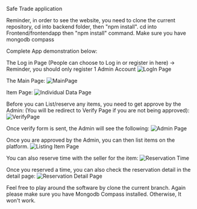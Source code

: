 Safe Trade application

Reminder, in order to see the website, you need to clone the current repository, cd into backend folder, then "npm install". cd into Frontend/frontendapp then "npm install" command. Make sure you have mongodb compass


Complete App demonstration below:

The Log in Page (People can choose to Log in or register in here) -> Reminder, you should only register 1 Admin Account 
![LogIn Page](https://github.com/user-attachments/assets/18243c60-fbe6-4ac5-bb2a-2824c54d0045)

The Main Page: 
![MainPage](https://github.com/user-attachments/assets/28b03684-edbb-444d-b37c-b45d626e69eb)

Item Page:
![Individual Data Page](https://github.com/user-attachments/assets/64e76200-eaea-4bbe-ba34-54e55bb14649)

Before you can List/reserve any items, you need to get approve by the Admin: (You will be redirect to Verify Page if you are not being approved):
![VerifyPage](https://github.com/user-attachments/assets/d5df1b08-065a-46e3-a9d0-1198c90b81d9)

Once verify form is sent, the Admin will see the following: 
![Admin Page](https://github.com/user-attachments/assets/cea964dd-8fe8-4e0e-afda-6c5725cc095d)




Once you are approved by the Admin, you can then list items on the platform.
![Listing Item Page](https://github.com/user-attachments/assets/29d888d5-b75d-4e4c-aa70-5cd5e774fd8e)

You can also reserve time with the seller for the item:
![Reservation Time](https://github.com/user-attachments/assets/c2571789-2bde-4245-b444-ada8344bf0cc)

Once you reserved a time, you can also check the reservation detail in the detail page:
![Reservation Detail Page](https://github.com/user-attachments/assets/df349f8b-54f3-496e-84ed-33b4bebbf754)


Feel free to play around the software by clone the current branch. Again please make sure you have Mongodb Compass installed. Otherwise, It won't work.




